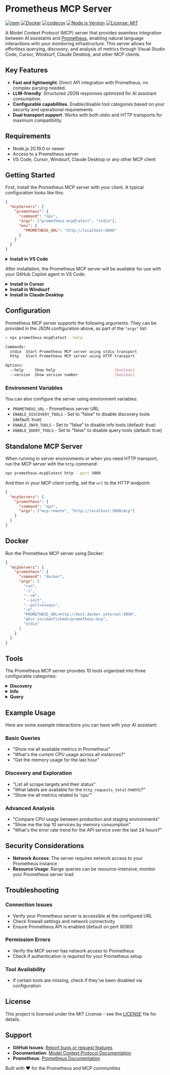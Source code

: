 # Prometheus MCP Server

[![npm](https://img.shields.io/npm/v/prometheus-mcp?color=bright-green&logo=npm&logoColor=white&label=npm)](https://www.npmjs.com/package/prometheus-mcp)
[![Docker](https://img.shields.io/badge/docker-ghcr.io-brightgreen?logo=docker&logoColor=white)](https://github.com/idanfishman/prometheus-mcp/pkgs/container/prometheus-mcp)
[![codecov](https://img.shields.io/codecov/c/github/idanfishman/prometheus-mcp?color=brightgreen&logo=codecov&logoColor=white&label=coverage)](https://codecov.io/gh/idanfishman/prometheus-mcp)
[![Node.js Version](https://img.shields.io/badge/node-%3E%3D20.19.0-brightgreen?logo=node.js&logoColor=white)](https://nodejs.org/)
[![License: MIT](https://img.shields.io/badge/License-MIT-brightgreen.svg)](https://opensource.org/licenses/MIT)

A Model Context Protocol (MCP) server that provides seamless integration between AI
assistants and [Prometheus](https://prometheus.io/), enabling natural language
interactions with your monitoring infrastructure. This server allows for effortless
querying, discovery, and analysis of metrics through Visual Studio Code, Cursor,
Windsurf, Claude Desktop, and other MCP clients.

## Key Features

- **Fast and lightweight**. Direct API integration with Prometheus, no complex parsing
  needed.
- **LLM-friendly**. Structured JSON responses optimized for AI assistant consumption.
- **Configurable capabilities**. Enable/disable tool categories based on your security
  and operational requirements.
- **Dual transport support**. Works with both stdio and HTTP transports for maximum
  compatibility.

## Requirements

- Node.js 20.19.0 or newer
- Access to a Prometheus server
- VS Code, Cursor, Windsurf, Claude Desktop or any other MCP client

## Getting Started

First, install the Prometheus MCP server with your client. A typical configuration looks
like this:

```json
{
  "mcpServers": {
    "prometheus": {
      "command": "npx",
      "args": ["prometheus-mcp@latest", "stdio"],
      "env": {
        "PROMETHEUS_URL": "http://localhost:9090"
      }
    }
  }
}
```

<details><summary><b>Install in VS Code</b></summary>

```bash
# For VS Code
code --add-mcp '{"name":"prometheus","command":"npx","args":["prometheus-mcp@latest","stdio"],"env":{"PROMETHEUS_URL":"http://localhost:9090"}}'

# For VS Code Insiders
code-insiders --add-mcp '{"name":"prometheus","command":"npx","args":["prometheus-mcp@latest","stdio"],"env":{"PROMETHEUS_URL":"http://localhost:9090"}}'
```

</details>

After installation, the Prometheus MCP server will be available for use with your GitHub
Copilot agent in VS Code.

<details><summary><b>Install in Cursor</b></summary>

Go to `Cursor Settings` → `MCP` → `Add new MCP Server`. Name to your liking, use
`command` type with the command `npx prometheus-mcp`. You can also verify config or add
command arguments via clicking `Edit`.

```json
{
  "mcpServers": {
    "prometheus": {
      "command": "npx",
      "args": ["prometheus-mcp@latest", "stdio"],
      "env": {
        "PROMETHEUS_URL": "http://localhost:9090"
      }
    }
  }
}
```

</details>

<details><summary><b>Install in Windsurf</b></summary>

Follow Windsurf MCP documentation. Use the following configuration:

```json
{
  "mcpServers": {
    "prometheus": {
      "command": "npx",
      "args": ["prometheus-mcp@latest", "stdio"],
      "env": {
        "PROMETHEUS_URL": "http://localhost:9090"
      }
    }
  }
}
```

</details>

<details><summary><b>Install in Claude Desktop</b></summary>

Follow the [MCP install guide](https://modelcontextprotocol.io/clients#claude-desktop),
use the following configuration:

```json
{
  "mcpServers": {
    "prometheus": {
      "command": "npx",
      "args": ["prometheus-mcp@latest", "stdio"],
      "env": {
        "PROMETHEUS_URL": "http://localhost:9090"
      }
    }
  }
}
```

</details>
  
## Configuration

Prometheus MCP server supports the following arguments. They can be provided in the JSON
configuration above, as part of the `"args"` list:

```bash
> npx prometheus-mcp@latest --help

Commands:
  stdio  Start Prometheus MCP server using stdio transport
  http   Start Prometheus MCP server using HTTP transport

Options:
  --help     Show help                          [boolean]
  --version  Show version number                [boolean]
```

### Environment Variables

You can also configure the server using environment variables:

- `PROMETHEUS_URL` - Prometheus server URL
- `ENABLE_DISCOVERY_TOOLS` - Set to "false" to disable discovery tools (default: true)
- `ENABLE_INFO_TOOLS` - Set to "false" to disable info tools (default: true)
- `ENABLE_QUERY_TOOLS` - Set to "false" to disable query tools (default: true)

## Standalone MCP Server

When running in server environments or when you need HTTP transport, run the MCP server
with the `http` command:

```bash
npx prometheus-mcp@latest http --port 3000
```

And then in your MCP client config, set the `url` to the HTTP endpoint:

```json
{
  "mcpServers": {
    "prometheus": {
      "command": "npx",
      "args": ["mcp-remote", "http://localhost:3000/mcp"]
    }
  }
}
```

## Docker

Run the Prometheus MCP server using Docker:

```json
{
  "mcpServers": {
    "prometheus": {
      "command": "docker",
      "args": [
        "run",
        "-i",
        "--rm",
        "--init",
        "--pull=always",
        "-e",
        "PROMETHEUS_URL=http://host.docker.internal:9090",
        "ghcr.io/idanfishman/prometheus-mcp",
        "stdio"
      ]
    }
  }
}
```

## Tools

The Prometheus MCP server provides 10 tools organized into three configurable
categories:

<details><summary><b>Discovery</b></summary>

Tools for exploring your Prometheus infrastructure:

- **`prometheus_list_metrics`**
  - **Description**: List all available Prometheus metrics
  - **Parameters**: None
  - **Read-only**: **true**

- **`prometheus_metric_metadata`**
  - **Description**: Get metadata for a specific Prometheus metric
  - **Parameters**:
    - `metric` (string): Metric name to get metadata for
  - **Read-only**: **true**

- **`prometheus_list_labels`**
  - **Description**: List all available Prometheus labels
  - **Parameters**: None
  - **Read-only**: **true**

- **`prometheus_label_values`**
  - **Description**: Get all values for a specific Prometheus label
  - **Parameters**:
    - `label` (string): Label name to get values for
  - **Read-only**: **true**

- **`prometheus_list_targets`**
  - **Description**: List all Prometheus scrape targets
  - **Parameters**: None
  - **Read-only**: **true**

- **`prometheus_scrape_pool_targets`**
  - **Description**: Get targets for a specific scrape pool
  - **Parameters**:
    - `scrapePool` (string): Scrape pool name
  - **Read-only**: **true**

</details>

<details><summary><b>Info</b></summary>

Tools for accessing Prometheus server information:

- **`prometheus_runtime_info`**
  - **Description**: Get Prometheus runtime information
  - **Parameters**: None
  - **Read-only**: **true**

- **`prometheus_build_info`**
  - **Description**: Get Prometheus build information
  - **Parameters**: None
  - **Read-only**: **true**

</details>

<details><summary><b>Query</b></summary>

Tools for executing Prometheus queries:

- **`prometheus_query`**
  - **Description**: Execute an instant Prometheus query
  - **Parameters**:
    - `query` (string): Prometheus query expression
    - `time` (string, optional): Time parameter for the query (RFC3339 format)
  - **Read-only**: **true**

- **`prometheus_query_range`**
  - **Description**: Execute a Prometheus range query
  - **Parameters**:
    - `query` (string): Prometheus query expression
    - `start` (string): Start timestamp (RFC3339 or unix timestamp)
    - `end` (string): End timestamp (RFC3339 or unix timestamp)
    - `step` (string): Query resolution step width
  - **Read-only**: **true**

</details>

## Example Usage

Here are some example interactions you can have with your AI assistant:

### Basic Queries

- "Show me all available metrics in Prometheus"
- "What's the current CPU usage across all instances?"
- "Get the memory usage for the last hour"

### Discovery and Exploration

- "List all scrape targets and their status"
- "What labels are available for the `http_requests_total` metric?"
- "Show me all metrics related to 'cpu'"

### Advanced Analysis

- "Compare CPU usage between production and staging environments"
- "Show me the top 10 services by memory consumption"
- "What's the error rate trend for the API service over the last 24 hours?"

## Security Considerations

- **Network Access**: The server requires network access to your Prometheus instance
- **Resource Usage**: Range queries can be resource-intensive; monitor your Prometheus
  server load

## Troubleshooting

### Connection Issues

- Verify your Prometheus server is accessible at the configured URL
- Check firewall settings and network connectivity
- Ensure Prometheus API is enabled (default on port 9090)

### Permission Errors

- Verify the MCP server has network access to Prometheus
- Check if authentication is required for your Prometheus setup

### Tool Availability

- If certain tools are missing, check if they've been disabled via configuration

## License

This project is licensed under the MIT License - see the [LICENSE](LICENSE) file for
details.

## Support

- **GitHub Issues**:
  [Report bugs or request features](https://github.com/idanfishman/prometheus-mcp/issues)
- **Documentation**:
  [Model Context Protocol Documentation](https://modelcontextprotocol.io/)
- **Prometheus**: [Prometheus Documentation](https://prometheus.io/docs/)

Built with ❤️ for the Prometheus and MCP communities
